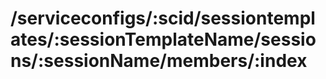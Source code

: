 # /serviceconfigs/:scid/sessiontemplates/:sessionTemplateName/sessions/:sessionName/members/:index

